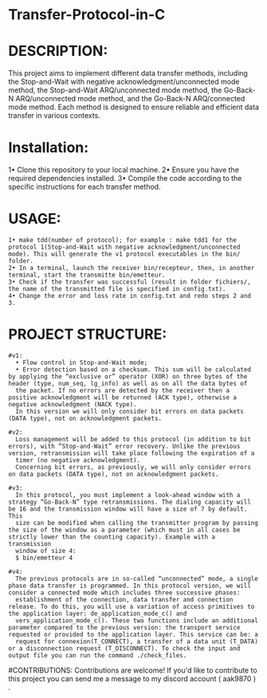 # Transfer-Protocol-in-C

# DESCRIPTION:
  This project aims to implement different data transfer methods, including the Stop-and-Wait with negative acknowledgment/unconnected mode method, the Stop-and-Wait ARQ/unconnected mode method, the Go-Back-N       ARQ/unconnected mode method, and the Go-Back-N ARQ/connected mode method. Each method is designed to ensure reliable and efficient data transfer in various contexts.
  
# Installation:
  1• Clone this repository to your local machine.
  2• Ensure you have the required dependencies installed.
  3• Compile the code according to the specific instructions for each transfer method.

  # USAGE:
    1• make tdd(number of protocol); for example : make tdd1 for the protocol 1(Stop-and-Wait with negative acknowledgment/unconnected mode). This will generate the v1 protocol executables in the bin/ folder.
    2• In a terminal, launch the receiver bin/recepteur, then, in another terminal, start the transmitte bin/emetteur.
    3• Check if the transfer was successful (result in folder fichiers/, the name of the transmitted file is specified in config.txt).
    4• Change the error and loss rate in config.txt and redo steps 2 and 3.

  # PROJECT STRUCTURE:
    #v1: 
      • Flow control in Stop-and-Wait mode;
      • Error detection based on a checksum. This sum will be calculated by applying the “exclusive or” operator (XOR) on three bytes of the header (type, num_seq, lg_info) as well as on all the data bytes of
      the packet. If no errors are detected by the receiver then a positive acknowledgment will be returned (ACK type), otherwise a negative acknowledgment (NACK type).
      In this version we will only consider bit errors on data packets (DATA type), not on acknowledgment packets.
  
    #v2: 
      Loss management will be added to this protocol (in addition to bit errors), with “Stop-and-Wait” error recovery. Unlike the previous version, retransmission will take place following the expiration of a
      timer (no negative acknowledgment).
      Concerning bit errors, as previously, we will only consider errors on data packets (DATA type), not on acknowledgment packets.
    
    #v3: 
      In this protocol, you must implement a look-ahead window with a strategy “Go-Back-N” type retransmissions. The dialing capacity will be 16 and the transmission window will have a size of 7 by default. This
      size can be modified when calling the transmitter program by passing the size of the window as a parameter (which must in all cases be strictly lower than the counting capacity). Example with a transmission
      window of size 4:
      $ bin/emetteur 4
    
    #v4: 
      The previous protocols are in so-called “unconnected” mode, a single phase data transfer is programmed. In this protocol version, we will consider a connected mode which includes three successive phases:
      establishment of the connection, data transfer and connection release. To do this, you will use a variation of access primitives to the application layer: de_application_mode_c() and
      vers_application_mode_c(). These two functions include an additional parameter compared to the previous version: the transport service requested or provided to the application layer. This service can be: a
      request for connexion(T_CONNECT), a transfer of a data unit (T_DATA) or a disconnection request (T_DISCONNECT). To check the input and output file you can run the command ./check_files.

#CONTRIBUTIONS:
  Contributions are welcome! If you'd like to contribute to this project you can send me a message to my discord account ( aak9870 ) .
  
  
